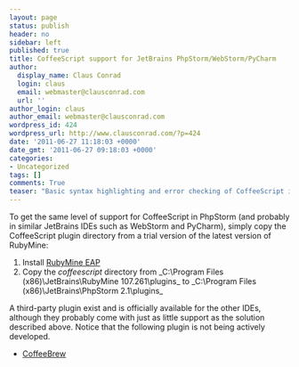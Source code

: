 ```yaml
---
layout: page
status: publish
header: no
sidebar: left
published: true
title: CoffeeScript support for JetBrains PhpStorm/WebStorm/PyCharm
author:
  display_name: Claus Conrad
  login: claus
  email: webmaster@clausconrad.com
  url: ''
author_login: claus
author_email: webmaster@clausconrad.com
wordpress_id: 424
wordpress_url: http://www.clausconrad.com/?p=424
date: '2011-06-27 11:18:03 +0000'
date_gmt: '2011-06-27 09:18:03 +0000'
categories:
- Uncategorized
tags: []
comments: True
teaser: "Basic syntax highlighting and error checking of CoffeeScript is only officially available in Jetbrains RubyMine IDE - read on to get it in other IDEs."
---
```

To get the same level of support for CoffeeScript in PhpStorm (and probably in similar JetBrains IDEs such as WebStorm and PyCharm), simply copy the CoffeeScript plugin directory from a trial version of the latest version of RubyMine:

1.  Install [RubyMine EAP](https://confluence.jetbrains.com/display/RUBYDEV/RubyMine+Preview+and+RC+builds)
2.  Copy the _coffeescript_ directory from _C:\Program Files (x86)\JetBrains\RubyMine 107.261\plugins\_ to _C:\Program Files (x86)\JetBrains\PhpStorm 2.1\plugins\_

A third-party plugin exist and is officially available for the other IDEs, although they probably come with just as little support as the solution described above. Notice that the following plugin is not being actively developed.

*   [CoffeeBrew](https://github.com/netzpirat/coffee-brew#readme)
